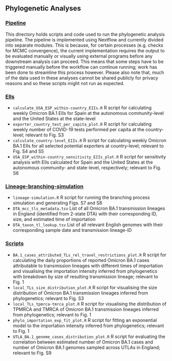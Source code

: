 ## Phylogenetic Analyses

### [Pipeline](pipline/)
This directory holds scripts and code used to run the phylogenetic analysis pipeline. The pipeline is implemented using Nextflow and currently divided into separate modules. This is because, for certain processes (e.g. checks for MCMC convergence), the current implementation requires the output to be evaluated manually or visually using external programs before any downstream analysis can proceed. This means that some steps have to be triggered manually before the workflow can continue running; work has been done to streamline this process however. Please also note that, much of the data used in these analyses cannot be shared publicly for privacy reasons and so these scripts might not run as expected.

### [EIIs](EIIs/)
- `calculate_USA_ESP_within-country_EIIs.R` R script for calculating weekly Omicron BA.1 EIIs for Spain at the autonomous community-level and the United States at the state-level
- `exporter_country_test_per_capita_plot.R` R script for calculating weekly number of COVID-19 tests performed per capita at the country-level; relevant to Fig. S3
- `calculate_country-level_EIIs.R` R script for calculating weekly Omicron BA.1 EIIs for all selected potential exporters at country-level; relevant to Fig. S4 and S5
- `USA_ESP_within-country_sensitivity_EIIs_plot.R` R script for sensitivity analysis with EIIs calculated for Spain and the United States at the autonomous community- and state-level, respectively; relevant to Fig. S6

### [Lineage-branching-simulation](lineage-branching-simulation/)
- `lineage-simulation.R` R script for running the branching process simulation and generating Figs. S7 and S8
- `DTA_mcc_tls_metadata.tsv` List of all Omicron BA.1 transmission lineages in England (identified from 2-state DTA) with their corresponding ID, size, and estimated time of importation
- `DTA_taxon_tl_lookup.tsv` List of all relevant English genomes with their corresponding sample date and transmission lineage-ID

### [Scripts](scripts/)
- `BA.1_cases_attributed_TLs_rel_travel_restrictions_plot.R` R script for calculating the daily proportions of reported Omicron BA.1 cases attributable to transmission lineages with different times of importation and visualising the importation intensity inferred from phylogenetics with breakdown by size of resulting transmission lineage; relevant to Fig. 1
- `local_TLs_size_distribution_plot.R` R script for visualising the size distribution of Omicron BA.1 transmission lineages inferred from phylogenetics; relevant to Fig. S3
- `local_TLs_tpmrca-tmrca_plot.R` R script for visualising the distribution of TPMRCA and TMRCA of Omicron BA.1 transmission lineages inferred from phylogenetics; relevant to Fig. 1
- `phylo_importation_exp_fit_plot.R` R script for fitting an exponential model to the importation intensity inferred from phylogenetics; relevant to Fig. 1
- `UTLA_BA.1_genome_cases_distribution_plot.R` R script for evaluating the correlation between estimated number of Omicron BA.1 cases and number of Omicron BA.1 genomes sampled across UTLAs in England; relevant to Fig. S9